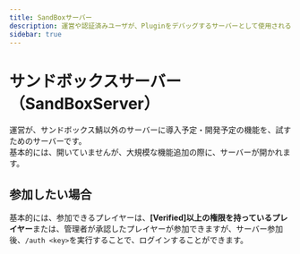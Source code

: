 ```yaml
---
title: SandBoxサーバー
description: 運営や認証済みユーザが、Pluginをデバッグするサーバーとして使用されるサーバーを指します。
sidebar: true
---
```

# サンドボックスサーバー（SandBoxServer）
運営が、サンドボックス鯖以外のサーバーに導入予定・開発予定の機能を、試すためのサーバーです。<br>
基本的には、開いていませんが、大規模な機能追加の際に、サーバーが開かれます。<br>

## 参加したい場合
基本的には、参加できるプレイヤーは、**[Verified]以上の権限を持っているプレイヤー**または、管理者が承認したプレイヤーが参加できますが、サーバー参加後、`/auth <key>`を実行することで、ログインすることができます。
